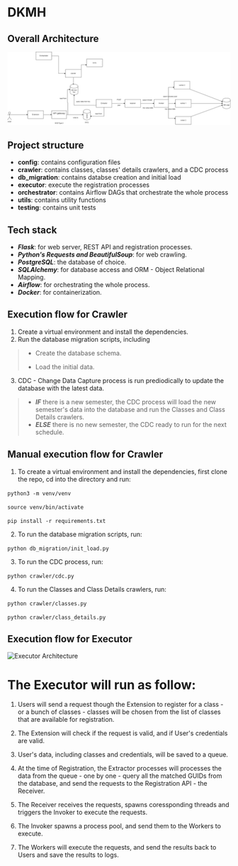 
# DKMH

## Overall Architecture

![Overall Architecture](dkmh.drawio.png)

## Project structure

- **config**: contains configuration files
- **crawler**: contains classes, classes' details crawlers, and a CDC process
- **db_migration**: contains databse creation and initial load
- **executor**: execute the registration processes
- **orchestrator**: contains Airflow DAGs that orchestrate the whole process
- **utils**: contains utility functions
- **testing**: contains unit tests

## Tech stack

- ***Flask***: for web server, REST API and registration processes.
- ***Python's Requests and BeautifulSoup***: for web crawling.
- ***PostgreSQL***: the database of choice.
- ***SQLAlchemy***: for database access and ORM - Object Relational Mapping.
- ***Airflow***: for orchestrating the whole process.
- ***Docker***: for containerization.

## Execution flow for Crawler

1. Create a virtual environment and install the dependencies.
2. Run the database migration scripts, including

> - Create the database schema.
>
> - Load the initial data.

3. CDC - Change Data Capture process is run prediodically to update the database with the latest data.

> - ***IF*** there is a new semester, the CDC process will load the new semester's data into the database and run the Classes and Class Details crawlers.
> - ***ELSE*** there is no new semester, the CDC ready to run for the next schedule.

## Manual execution flow for Crawler

1. To create a virtual environment and install the dependencies, first clone the repo, cd into the directory and run:

```python3 -m venv/venv```

```source venv/bin/activate```

```pip install -r requirements.txt```

2. To run the database migration scripts, run:

```python db_migration/init_load.py```

3. To run the CDC process, run:

```python crawler/cdc.py```

4. To run the Classes and Class Details crawlers, run:

```python crawler/classes.py```

```python crawler/class_details.py```

## Execution flow for Executor

![Executor Architecture](executor.drawio.png)

# The Executor will run as follow:

1. Users will send a request though the Extension to register for a class - or a bunch of classes - classes will be chosen from the list of classes that are available for registration.

2. The Extension will check if the request is valid, and if User's credentials are valid.

3. User's data, including classes and credentials, will be saved to a queue.

4. At the time of Registration, the Extractor processes will processes the data from the queue - one by one - query all the matched GUIDs from the database, and send the requests to the Registration API - the Receiver.

5. The Receiver receives the requests, spawns coressponding threads and triggers the Invoker to execute the requests.

6. The Invoker spawns a process pool, and send them to the Workers to execute.

7. The Workers will execute the requests, and send the results back to Users and save the results to logs.
